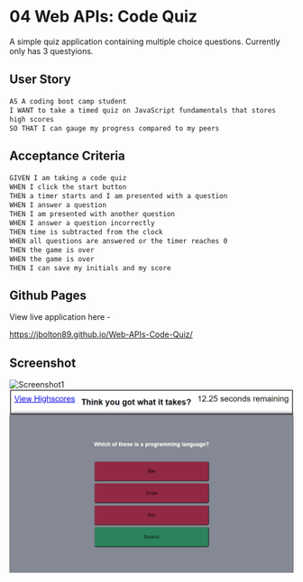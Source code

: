 # 04 Web APIs: Code Quiz

A simple quiz application containing multiple choice questions. Currently only has 3 questyions. 

## User Story

```
AS A coding boot camp student
I WANT to take a timed quiz on JavaScript fundamentals that stores high scores
SO THAT I can gauge my progress compared to my peers
```

## Acceptance Criteria

```
GIVEN I am taking a code quiz
WHEN I click the start button
THEN a timer starts and I am presented with a question
WHEN I answer a question
THEN I am presented with another question
WHEN I answer a question incorrectly
THEN time is subtracted from the clock
WHEN all questions are answered or the timer reaches 0
THEN the game is over
WHEN the game is over
THEN I can save my initials and my score
```

## Github Pages 

View live application here - 

https://jbolton89.github.io/Web-APIs-Code-Quiz/

## Screenshot

![Screenshot1](./Assets/Caputre.PNG)
![Screenshot](./Assets/Capture2.PNG)


